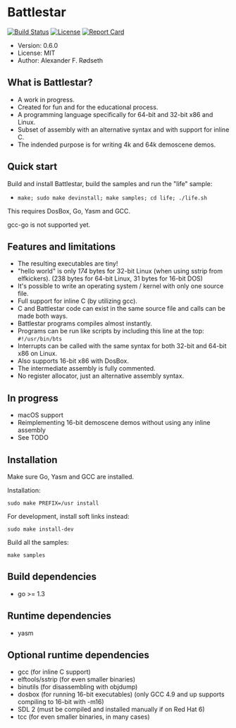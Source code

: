 Battlestar
==========

[![Build Status](https://travis-ci.org/xyproto/battlestar.svg?branch=master)](https://travis-ci.org/xyproto/battlestar)
[![License](http://img.shields.io/badge/license-MIT-red.svg?style=flat)](https://raw.githubusercontent.com/xyproto/battlestar/master/LICENSE)
[![Report Card](https://img.shields.io/badge/go_report-A-brightgreen.svg?style=flat)](http://goreportcard.com/report/xyproto/battlestar)


* Version: 0.6.0
* License: MIT
* Author: Alexander F. Rødseth



What is Battlestar?
-------------------

* A work in progress.
* Created for fun and for the educational process.
* A programming language specifically for 64-bit and 32-bit x86 and Linux.
* Subset of assembly with an alternative syntax and with support for inline C.
* The indended purpose is for writing 4k and 64k demoscene demos.

Quick start
-----------

Build and install Battlestar, build the samples and run the "life" sample:

* `make; sudo make devinstall; make samples; cd life; ./life.sh`

This requires DosBox, Go, Yasm and GCC.

gcc-go is not supported yet.

Features and limitations
------------------------

* The resulting executables are tiny!
* "hello world" is only *174* bytes for 32-bit Linux (when using sstrip from elfkickers). (238 bytes for 64-bit Linux, 31 bytes for 16-bit DOS)
* It's possible to write an operating system / kernel with only one source file.
* Full support for inline C (by utilizing gcc).
* C and Battlestar code can exist in the same source file and calls can be made both ways.
* Battlestar programs compiles almost instantly.
* Programs can be run like scripts by including this line at the top: ```#!/usr/bin/bts```
* Interrupts can be called with the same syntax for both 32-bit and 64-bit x86 on Linux.
* Also supports 16-bit x86 with DosBox.
* The intermediate assembly is fully commented.
* No register allocator, just an alternative assembly syntax.

In progress
-----------
* macOS support
* Reimplementing 16-bit demoscene demos without using any inline assembly
* See TODO

Installation
------------------

Make sure Go, Yasm and GCC are installed.

Installation:

`sudo make PREFIX=/usr install`

For development, install soft links instead:

`sudo make install-dev`

Build all the samples:

`make samples`

Build dependencies
------------------
* go >= 1.3

Runtime dependencies
--------------------
* yasm

Optional runtime dependencies
-----------------------------
* gcc (for inline C support)
* elftools/sstrip (for even smaller binaries)
* binutils (for disassembling with objdump)
* dosbox (for running 16-bit executables) (only GCC 4.9 and up supports compiling to 16-bit with -m16)
* SDL 2 (must be compiled and installed manually if on Red Hat 6)
* tcc (for even smaller binaries, in many cases)

